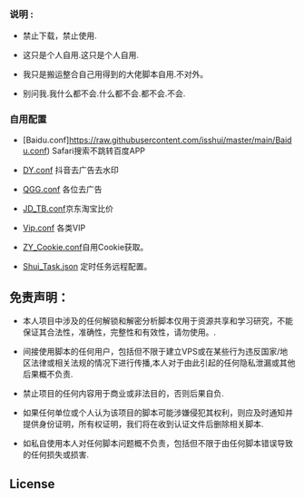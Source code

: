 ### 说明 :

* 禁止下载，禁止使用.

* 这只是个人自用.这只是个人自用.

* 我只是搬运整合自己用得到的大佬脚本自用.不对外。

* 别问我.我什么都不会.什么都不会.都不会.不会.




### 自用配置

* [Baidu.conf]https://raw.githubusercontent.com/isshui/master/main/Baidu.conf) Safari搜索不跳转百度APP

* [DY.conf](https://raw.githubusercontent.com/isshui/master/main/DY.conf) 抖音去广告去水印

* [QGG.conf](https://raw.githubusercontent.com/isshui/master/main/QGG.conf) 各位去广告

* [JD_TB.conf](https://raw.githubusercontent.com/isshui/master/blob/main/JD_TB.conf)京东淘宝比价

* [Vip.conf](https://raw.githubusercontent.com/isshui/master/blob/main/Vip.conf) 各类VIP

* [ZY_Cookie.conf](https://raw.githubusercontent.com/isshui/master/main/ZY_Cookie.conf)自用Cookie获取。

* [Shui_Task.json](https://raw.githubusercontent.com/isshui/master/main/Shui_Task.json) 定时任务远程配置。


## 免责声明：

* 本人项目中涉及的任何解锁和解密分析脚本仅用于资源共享和学习研究，不能保证其合法性，准确性，完整性和有效性，请勿使用。.

* 间接使用脚本的任何用户，包括但不限于建立VPS或在某些行为违反国家/地区法律或相关法规的情况下进行传播,本人对于由此引起的任何隐私泄漏或其他后果概不负责.

* 禁止项目的任何内容用于商业或非法目的，否则后果自负.

* 如果任何单位或个人认为该项目的脚本可能涉嫌侵犯其权利，则应及时通知并提供身份证明，所有权证明，我们将在收到认证文件后删除相关脚本.

* 如私自使用本人对任何脚本问题概不负责，包括但不限于由任何脚本错误导致的任何损失或损害. 




## License
